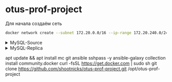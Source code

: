 # otus-prof-project

Для начала создаём сеть

```bash
docker network create --subnet 172.20.0.0/16 --ip-range 172.20.240.0/24 otus-pro-net;
```

<details>
<summary> MySQL-Source </summary>

Запускаем докер с MySQL-Source
```bash
docker-compose -f docker-compose-1-MySQL-Source.yml up -d
```

Посмотреть логи
```bash
docker logs mysql-source
```

Посмотреть базы данных
```bash
docker exec -it mysql-source mysql -uroot -p'$0urcePa$$' -e "SHOW DATABASES;"
```

Останавливаем докер с MySQL-Source
```bash
docker-compose -f docker-compose-1-MySQL-Source.yml down
```
</details>


<details>
<summary> MySQL-Replica </summary>

Запускаем докер с MySQL-Replica
```bash
docker-compose -f docker-compose-2-MySQL-Replica.yml up -d
```

Посмотреть логи
```bash
docker logs mysql-replica
```

Посмотреть базы данных
```bash
docker exec -it mysql-replica mysql -uroot -p'replicaPa$$' -e "SHOW DATABASES;"
```

Останавливаем докер с MySQL-Replica
```bash
docker-compose -f docker-compose-2-MySQL-Replica.yml down
```
</details>



apt update && apt install mc git ansible sshpass -y
ansible-galaxy collection install community.docker
curl -fsSL https://get.docker.com | sudo sh
git clone https://github.com/shootnicks/otus-prof-project.git /opt/otus-prof-project
<!-- cd otus-prof-project/ansible/ -->